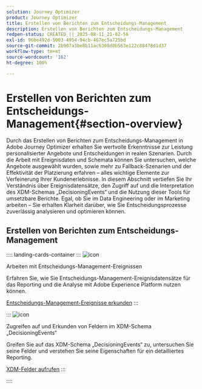 ```yaml
---
solution: Journey Optimizer
product: Journey Optimizer
title: Erstellen von Berichten zum Entscheidungs-Management
description: Erstellen von Berichten zum Entscheidungs-Management
redpen-status: CREATED_||_2025-08-11_21-02-56
exl-id: 96be492d-5003-4954-94cb-467ec5a725bd
source-git-commit: 2b907a3be8b11ac6308d0b563e122c88478d1d37
workflow-type: tm+mt
source-wordcount: '162'
ht-degree: 100%

---
```


# Erstellen von Berichten zum Entscheidungs-Management{#section-overview}

Durch das Erstellen von Berichten zum Entscheidungs-Management in Adobe Journey Optimizer erhalten Sie wertvolle Erkenntnisse zur Leistung personalisierter Angebote und Entscheidungen in realen Szenarien. Durch die Arbeit mit Ereignisdaten und Schemata können Sie untersuchen, welche Angebote ausgewählt wurden, sowie mehr zu Fallback-Szenarien und der Effektivität der Platzierung erfahren – alles wichtige Elemente zur Verfeinerung Ihrer Kundenerlebnisse. In diesem Abschnitt vertiefen Sie Ihr Verständnis über Ereignisdatensätze, den Zugriff auf und die Interpretation des XDM-Schemas „DecisioningEvents“ und die Nutzung dieser Tools für umsetzbare Berichte. Egal, ob Sie im Data Engineering oder im Marketing arbeiten – Sie erhalten Klarheit darüber, wie Sie Entscheidungsprozesse zuverlässig analysieren und optimieren können.

## Erstellen von Berichten zum Entscheidungs-Management

:::: landing-cards-container
:::
![icon](https://cdn.experienceleague.adobe.com/icons/book.svg?lang=de)

Arbeiten mit Entscheidungs-Management-Ereignissen

Erfahren Sie, wie Sie Entscheidungs-Management-Ereignisdatensätze für das Reporting und die Analyse mit Adobe Experience Platform nutzen können.

[Entscheidungs-Management-Ereignisse erkunden](../using/offers/reports/get-started-events.md)
:::

:::
![icon](https://cdn.experienceleague.adobe.com/icons/list-check.svg?lang=de)

Zugreifen auf und Erkunden von Feldern im XDM-Schema „DecisioningEvents“

Greifen Sie auf das XDM-Schema „DecisioningEvents“ zu, untersuchen Sie seine Felder und verstehen Sie seine Eigenschaften für ein detailliertes Reporting.

[XDM-Felder aufrufen](../using/offers/reports/xdm-fields.md)
:::

::::

